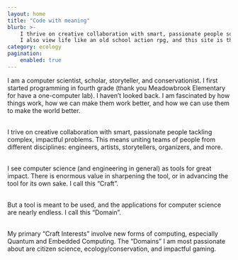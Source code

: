 ```yaml
---
layout: home
title: "Code with meaning"
blurb: >-
    I thrive on creative collaboration with smart, passionate people solving complex problems using computer science. 
    I also view life like an old school action rpg, and this site is the map I leave for others to join me on my journey.
category: ecology 
pagination:
    enabled: true
---
```

I am a computer scientist, scholar, storyteller, and
conservationist. I first started programming in fourth grade
(thank you Meadowbrook Elementary for have a one-computer lab). I
haven’t looked back. I am fascinated by how things work, how we
can make them work better, and how we can use them to make the
world better. <br /><br />

I trive on creative collaboration with smart, passionate people
tackling complex, impactful problems. This means uniting teams of
people from different disciplines: engineers, artists,
storytellers, organizers, and more.
<br /><br />

I see computer science (and engineering in general) as tools for
great impact. There is enormous value in sharpening the tool, or
in advancing the tool for its own sake. I call this “Craft”.
<br /><br />

But a tool is meant to be used, and the applications for computer
science are nearly endless. I call this “Domain”.
<br /><br />

My primary “Craft Interests” involve new forms of computing, especially Quantum and Embedded Computing. The
“Domains” I am most passionate about are citizen science, ecology/conservation, and impactful gaming.
